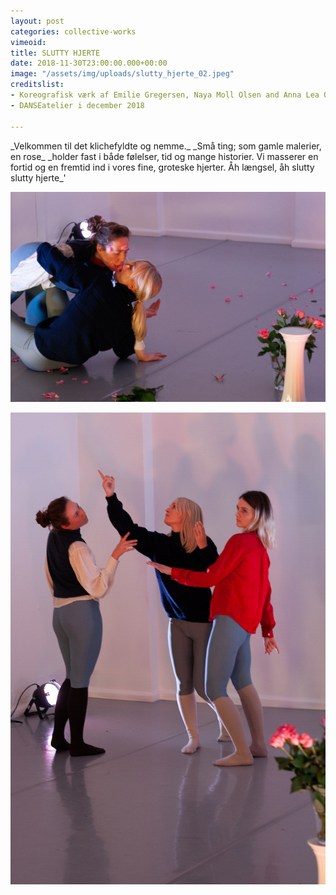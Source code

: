 ```yaml
---
layout: post
categories: collective-works
vimeoid: 
title: SLUTTY HJERTE
date: 2018-11-30T23:00:00.000+00:00
image: "/assets/img/uploads/slutty_hjerte_02.jpeg"
creditslist:
- Koreografisk værk af Emilie Gregersen, Naya Moll Olsen and Anna Lea Ourø
- DANSEatelier i december 2018

---
```

<div markdown="1"> _Velkommen til det klichefyldte og nemme._  
_Små ting; som gamle malerier, en rose_  
_holder fast i både følelser, tid og mange historier.  
Vi masserer en fortid og en fremtid ind i vores fine, groteske hjerter.  
Åh længsel, åh slutty slutty hjerte_' </div>

![](/assets/img/uploads/slutty_hjerte_01.jpeg)

![](/assets/img/uploads/slutty_hjerte_04.jpeg)